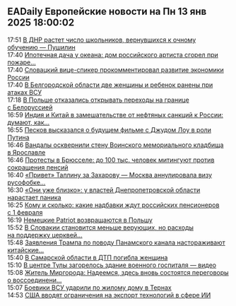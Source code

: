 <h2>EADaily Европейские новости на Пн 13 янв 2025 18:00:02</h2>
<div class="rssn table">
  <span class="smaller gray hspace">17:51</span> <a class="nodecor" href="https://eadaily.com/ru/news/2025/01/13/v-dnr-rastet-chislo-shkolnikov-vernuvshihsya-k-ochnomu-obucheniyu-pushilin">В ДНР растет число школьников, вернувшихся к очному обучению — Пушилин</a>
</div>
<div class="rssn table">
  <span class="smaller gray hspace">17:40</span> <a class="nodecor" href="https://eadaily.com/ru/news/2025/01/13/ipotechnaya-dacha-u-okeana-dom-rossiyskogo-artista-sgorel-pri-pozhare-v-kalifornii">Ипотечная дача у океана: дом российского артиста сгорел при пожаре...</a>
</div>
<div class="rssn table">
  <span class="smaller gray hspace">17:40</span> <a class="nodecor" href="https://eadaily.com/ru/news/2025/01/13/slovackiy-vice-spiker-prokommentiroval-razvitie-ekonomiki-rossii">Словацкий вице-спикер прокомментировал развитие экономики России</a>
</div>
<div class="rssn table">
  <span class="smaller gray hspace">17:40</span> <a class="nodecor" href="https://eadaily.com/ru/news/2025/01/13/v-belgorodskoy-oblasti-dve-zhenshchiny-i-rebenok-raneny-pri-atakah-vsu">В Белгородской области две женщины и ребенок ранены при атаках ВСУ</a>
</div>
<div class="rssn table">
  <span class="smaller gray hspace">17:18</span> <a class="nodecor" href="https://eadaily.com/ru/news/2025/01/13/v-polshe-otkazalis-otkryvat-perehody-na-granice-s-belorussiey">В Польше отказались открывать переходы на границе с Белоруссией</a>
</div>
<div class="rssn table">
  <span class="smaller gray hspace">16:59</span> <a class="nodecor" href="https://eadaily.com/ru/news/2025/01/13/indiya-i-kitay-v-zameshatelstve-ot-neftyanyh-sankciy-k-rossii-dumayut-kak-byt">Индия и Китай в замешательстве от нефтяных санкций к России: думают, как...</a>
</div>
<div class="rssn table">
  <span class="smaller gray hspace">16:55</span> <a class="nodecor" href="https://eadaily.com/ru/news/2025/01/13/peskov-vyskazalsya-o-budushchem-filme-s-dzhudom-lou-v-roli-putina">Песков высказался о будущем фильме с Джудом Лоу в роли Путина</a>
</div>
<div class="rssn table">
  <span class="smaller gray hspace">16:46</span> <a class="nodecor" href="https://eadaily.com/ru/news/2025/01/13/vandaly-oskvernili-stenu-voinskogo-memorialnogo-kladbishcha-v-yaroslavle">Вандалы осквернили стену Воинского мемориального кладбища в Ярославле</a>
</div>
<div class="rssn table">
  <span class="smaller gray hspace">16:46</span> <a class="nodecor" href="https://eadaily.com/ru/news/2025/01/13/protesty-v-bryussele-do-100-tys-chelovek-mitinguyut-protiv-sokrashcheniya-pensiy">Протесты в Брюсселе: до 100 тыс. человек митингуют против сокращения пенсий</a>
</div>
<div class="rssn table">
  <span class="smaller gray hspace">16:40</span> <a class="nodecor" href="https://eadaily.com/ru/news/2025/01/13/privet-tallinu-za-zaharovu-moskva-annulirovala-vizu-rusofobke-vice-kancleru-lind">«Привет» Таллину за Захарову — Москва аннулировала визу русофобке...</a>
</div>
<div class="rssn table">
  <span class="smaller gray hspace">16:30</span> <a class="nodecor" href="https://eadaily.com/ru/news/2025/01/13/oni-uzhe-blizko-u-vlastey-dnepropetrovskoy-oblasti-narastaet-panika">«Они уже близко»: у властей Днепропетровской области нарастает паника</a>
</div>
<div class="rssn table">
  <span class="smaller gray hspace">16:25</span> <a class="nodecor" href="https://eadaily.com/ru/news/2025/01/13/komu-i-skolko-kakie-nadbavki-zhdut-rossiyskih-pensionerov-s-1-fevralya">Кому и сколько: какие надбавки ждут российских пенсионеров с 1 февраля</a>
</div>
<div class="rssn table">
  <span class="smaller gray hspace">16:19</span> <a class="nodecor" href="https://eadaily.com/ru/news/2025/01/13/nemeckie-patriot-vozvrashchayutsya-v-polshu">Немецкие Patriot возвращаются в Польшу</a>
</div>
<div class="rssn table">
  <span class="smaller gray hspace">15:52</span> <a class="nodecor" href="https://eadaily.com/ru/news/2025/01/13/v-slovakii-stanovitsya-menshe-veruyushchih-no-rashody-na-podderzhku-cerkvey-rastut">В Словакии становится меньше верующих, но расходы на поддержку церквей...</a>
</div>
<div class="rssn table">
  <span class="smaller gray hspace">15:48</span> <a class="nodecor" href="https://eadaily.com/ru/news/2025/01/13/zayavleniya-trampa-po-povodu-panamskogo-kanala-nastorazhivayut-kitayskie-kompanii">Заявления Трампа по поводу Панамского канала настораживают китайские...</a>
</div>
<div class="rssn table">
  <span class="smaller gray hspace">15:40</span> <a class="nodecor" href="https://eadaily.com/ru/news/2025/01/13/v-samarskoy-oblasti-v-dtp-pogibla-zhenshchina">В Самарской области в ДТП погибла женщина</a>
</div>
<div class="rssn table">
  <span class="smaller gray hspace">15:10</span> <a class="nodecor" href="https://eadaily.com/ru/news/2025/01/13/v-centre-tuly-zagorelos-zdanie-voennogo-gospitalya-video">В центре Тулы загорелось здание военного госпиталя — видео</a>
</div>
<div class="rssn table">
  <span class="smaller gray hspace">15:08</span> <a class="nodecor" href="https://eadaily.com/ru/news/2025/01/13/zhitel-mirgoroda-nadeemsya-zdes-vnov-sostoyatsya-peregovory-o-vossoedinenii-ukrainy">Житель Миргорода: Надеемся, здесь вновь состоятся переговоры о воссоединени...</a>
</div>
<div class="rssn table">
  <span class="smaller gray hspace">15:07</span> <a class="nodecor" href="https://eadaily.com/ru/news/2025/01/13/boeviki-vsu-udarili-po-zhilomu-domu-v-ternah">Боевики ВСУ ударили по жилому дому в Тернах</a>
</div>
<div class="rssn table">
  <span class="smaller gray hspace">14:53</span> <a class="nodecor" href="https://eadaily.com/ru/news/2025/01/13/ssha-vvodyat-ogranicheniya-na-eksport-tehnologiy-v-sfere-ii">США вводят ограничения на экспорт технологий в сфере ИИ</a>
</div>